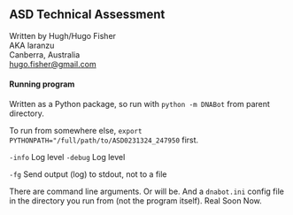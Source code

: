 
## ASD Technical Assessment

Written by Hugh/Hugo Fisher \
AKA laranzu \
Canberra, Australia \
hugo.fisher@gmail.com

#### Running program

Written as a Python package, so run with `python -m DNABot` from parent
directory.

To run from somewhere else, `export PYTHONPATH="/full/path/to/ASD0231324_247950`
first.

`-info`     Log level
`-debug`    Log level

`-fg`       Send output (log) to stdout, not to a file

There are command line arguments. Or will be. And a `dnabot.ini` config file
in the directory you run from (not the program itself). Real Soon Now.
